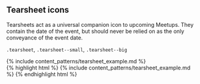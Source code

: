 <div class="line-gutters">
	<div class="unit size1of3">
		<h2>Tearsheet icons</h2>
		<p>Tearsheets act as a universal companion icon to upcoming Meetups. They contain the date of the event, but should never be relied on as the only conveyance of the event date.</p>
		<p><code>.tearsheet</code>, <code>.tearsheet--small</code>, <code>.tearsheet--big</code></p>
	</div>
	<div class="unit lastUnit">
		<div class="doc-box">
			<div class="doc-content">
				{% include content_patterns/tearsheet_example.md %}
			</div>
		</div>
		{% highlight html %} {% include content_patterns/tearsheet_example.md %} {% endhighlight html %} 
	</div>
</div>
